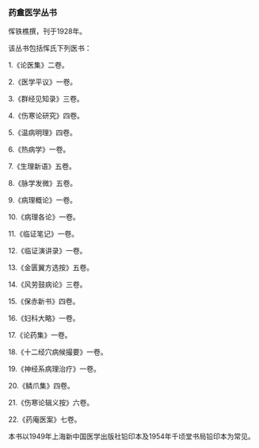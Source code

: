 ### 药盦医学丛书

恽铁樵撰，刊于1928年。

该丛书包括恽氏下列医书：

1.《论医集》二卷。

2.《医学平议》一卷。

3.《群经见知录》三卷。

4.《伤寒论研究》四卷。

5.《温病明理》四卷。

6.《热病学》一卷。

7.《生理新语》五卷。

8.《脉学发微》五卷。

9.《病理概论》一卷。

10.《病理各论》一卷。

11.《临证笔记》一卷。

12.《临证演讲录》一卷。

13.《金匮翼方选按》五卷。

14.《风劳鼓病论》三卷。

15.《保赤新书》四卷。

16.《妇科大略》一卷。

17.《论药集》一卷。

18.《十二经穴病候撮要》一卷。

19.《神经系病理治疗》一卷。

20.《鳞爪集》四卷。

21.《伤寒论辑义按》六卷。

22.《药庵医案》七卷。

本书以1949年上海新中国医学出版社铅印本及1954年千顷堂书局铅印本为常见。
